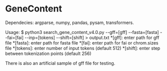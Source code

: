 # GeneContent
Dependecies: argparse, numpy, pandas, pysam, transformers.

Usage: $ python3 search_gene_content_v4.0.py --gff=[gff] --fasta=[fasta] --fai=[fai] --inp=[tokens] --shift=[shift] > output.txt
*[gff]: enter path for gff file
*[fasta]: enter path for fasta file
*[fai]: enter path for fai or chrom.sizes file
*[tokens]: enter number of input tokens (default 512)
*[shift]: enter step between tokenization points (default 256)

There is also an artificial sample of gff file for testing.
